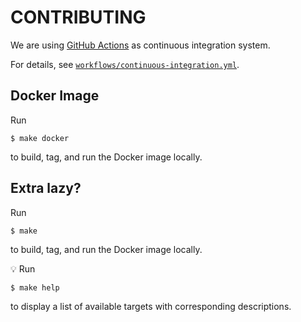 # CONTRIBUTING

We are using [GitHub Actions](https://github.com/features/actions) as continuous integration system.

For details, see [`workflows/continuous-integration.yml`](workflows/continuous-integration.yml).

## Docker Image

Run

```
$ make docker
```

to build, tag, and run the Docker image locally.

## Extra lazy?

Run

```
$ make
```

to build, tag, and run the Docker image locally.

:bulb: Run

```
$ make help
```

to display a list of available targets with corresponding descriptions.
